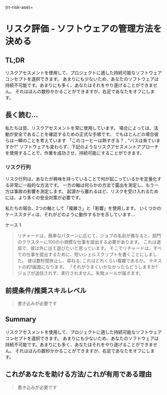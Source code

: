 (rr-risk-ase)=
# リスク評価 - ソフトウェアの管理方法を決める

## TL;DR
リスクアセスメントを使用して、プロジェクトに適した持続可能なソフトウェアコンセプトを選択できます。 あまりにも少ないため、あなたのソフトウェアは持続不可能です。あまりにも多く、あなたはそれをやり遂げることができません。 それはほんの数秒かかることができますが、右足であなたをオフにします。

## 長く読む…
私たちは皆、リスクアセスメントを常に使用しています。 場合によっては、活動が安全であることを確認するための正式な手順です。 でもほとんどの場合彼らは一瞬のことを考えています 「このコーヒーは熱すぎる？ , "バスは来ていますか?" ソフトウェアも変わらず、下記のようなリスクアセスメントアプローチを使用することで、作業を成功させ、持続可能にすることができます。

### リスク行列
リスク行列は、あなたが興味を持っていることで何が起こっているかを定量化する非常に一般的な方法です。 一方の軸は何らかの方法で露出を測定し、もう一方は事故の影響を測定します。 起源から離れるほど、リスクを受け入れるためには、より多くの安全対策が必要です。

私たちの場合、2つの軸として「複雑さ」と「影響」を使用します。 いくつかのケーススタディは、それがどのように動作するかを示しています…

ケース 1

> リチャードは、簡単なパターンに応じて、ジョブの名前が異なると、部門のクラスターに100の小規模な仕事を提出する必要があります。 これは退屈で、彼は外に出て遊びたいと思っています。 そこでリチャードは、すべての仕事を提出するために、短いシェルスクリプトを書くことにしました。 彼は数秒間休止し、尋ねる: これはどれくらい複雑であるか。 テキストの約1画面になります。 「それがうまくいかなかったらどうしますか? ジョブが送信されず、実行されません。失敗メールが届きます。

## 前提条件/推奨スキルレベル
> 書き込みが必要です

## Summary
リスクアセスメントを使用して、プロジェクトに適した持続可能なソフトウェアコンセプトを選択できます。 あまりにも少ないため、あなたのソフトウェアは持続不可能です。あまりにも多く、あなたはそれをやり遂げることができません。 それはほんの数秒かかることができますが、右足であなたをオフにします。

## これがあなたを助ける方法/これが有用である理由
> 書き込みが必要です
